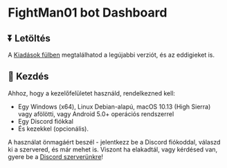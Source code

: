 # FightMan01 bot Dashboard

## ⏬ Letöltés

A [Kiadások fülben](https://github.com/FightMan01/fm01-dash/releases) megtalálhatod a legújabbi verziót, és az eddigieket is.

## 👋 Kezdés

Ahhoz, hogy a kezelőfelületet használd, rendelkezned kell:
- Egy Windows (x64), Linux Debian-alapú, macOS 10.13 (High Sierra) vagy afölötti, vagy Android 5.0+ operációs rendszerrel
- Egy Discord fiókkal
- És kezekkel (opcionális).

A használat önmagáért beszél - jelentkezz be a Discord fiókoddal, válaszd ki a szervered, és már mehet is. Viszont ha elakadtál, vagy kérdésed van, gyere be a [Discord szerverünkre](https://fightman01bot.hu/dc)!
